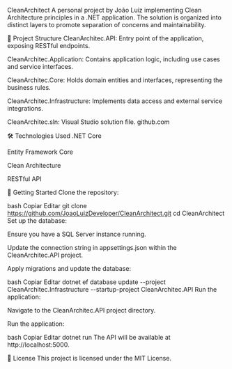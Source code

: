 CleanArchitect
A personal project by João Luiz implementing Clean Architecture principles in a .NET application. The solution is organized into distinct layers to promote separation of concerns and maintainability.

📁 Project Structure
CleanArchitec.API: Entry point of the application, exposing RESTful endpoints.

CleanArchitec.Application: Contains application logic, including use cases and service interfaces.

CleanArchitec.Core: Holds domain entities and interfaces, representing the business rules.

CleanArchitec.Infrastructure: Implements data access and external service integrations.

CleanArchitec.sln: Visual Studio solution file.
github.com

🛠️ Technologies Used
.NET Core

Entity Framework Core

Clean Architecture

RESTful API

🚀 Getting Started
Clone the repository:

bash
Copiar
Editar
git clone https://github.com/JoaoLuizDeveloper/CleanArchitect.git
cd CleanArchitect
Set up the database:

Ensure you have a SQL Server instance running.

Update the connection string in appsettings.json within the CleanArchitec.API project.

Apply migrations and update the database:

bash
Copiar
Editar
dotnet ef database update --project CleanArchitec.Infrastructure --startup-project CleanArchitec.API
Run the application:

Navigate to the CleanArchitec.API project directory.

Run the application:

bash
Copiar
Editar
dotnet run
The API will be available at http://localhost:5000.

📄 License
This project is licensed under the MIT License.
